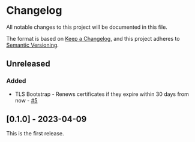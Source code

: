 # Changelog

All notable changes to this project will be documented in this file.

The format is based on [Keep a Changelog](https://keepachangelog.com/en/1.0.0/),
and this project adheres to [Semantic Versioning](https://semver.org/spec/v2.0.0.html).

## Unreleased

### Added

- TLS Bootstrap - Renews certificates if they expire within 30 days from now - [#5](https://github.com/mruoss/k8s_webhoox/pull/5)

<!-- Add your changelog entry to the relevant subsection -->

<!-- ### Added | Changed | Deprecated | Removed | Fixed | Security -->

<!-- No new entries below this line! -->

## [0.1.0] - 2023-04-09

This is the first release.
